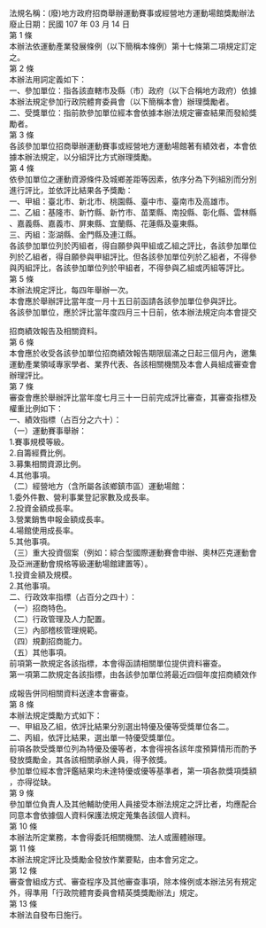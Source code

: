 法規名稱：(廢)地方政府招商舉辦運動賽事或經營地方運動場館獎勵辦法  
廢止日期：民國 107 年 03 月 14 日  
第 1 條  
本辦法依運動產業發展條例（以下簡稱本條例）第十七條第二項規定訂定  
之。  
第 2 條  
本辦法用詞定義如下：  
一、參加單位：指各該直轄市及縣（市）政府（以下合稱地方政府）依據  
本辦法規定參加行政院體育委員會（以下簡稱本會）辦理獎勵者。  
二、受獎單位：指前款參加單位經本會依據本辦法規定審查結果而發給獎  
勵者。  
第 3 條  
各該參加單位招商舉辦運動賽事或經營地方運動場館著有績效者，本會依  
據本辦法規定，以分組評比方式辦理獎勵。  
第 4 條  
依參加單位之運動資源條件及城鄉差距等因素，依序分為下列組別而分別  
進行評比，並依評比結果各予獎勵：  
一、甲組：臺北市、新北市、桃園縣、臺中市、臺南市及高雄市。  
二、乙組：基隆市、新竹縣、新竹市、苗栗縣、南投縣、彰化縣、雲林縣  
、嘉義縣、嘉義市、屏東縣、宜蘭縣、花蓮縣及臺東縣。  
三、丙組：澎湖縣、金門縣及連江縣。  
各該參加單位列於丙組者，得自願參與甲組或乙組之評比，各該參加單位  
列於乙組者，得自願參與甲組評比。但各該參加單位列於乙組者，不得參  
與丙組評比，各該參加單位列於甲組者，不得參與乙組或丙組等評比。  
第 5 條  
本辦法規定評比，每四年舉辦一次。  
本會應於舉辦評比當年度一月十五日前函請各該參加單位參與評比。  
各該參加單位，應於評比當年度四月三十日前，依本辦法規定向本會提交  


招商績效報告及相關資料。  
第 6 條  
本會應於收受各該參加單位招商績效報告期限屆滿之日起三個月內，邀集  
運動產業領域專家學者、業界代表、各該相關機關及本會人員組成審查會  
辦理評比。  
第 7 條  
審查會應於舉辦評比當年度七月三十一日前完成評比審查，其審查指標及  
權重比例如下：  
一、績效指標（占百分之六十）：  
（一）運動賽事舉辦：  
1.賽事規模等級。  
2.自籌經費比例。  
3.募集相關資源比例。  
4.其他事項。  
（二）經營地方（含所屬各該鄉鎮市區）運動場館：  
1.委外件數、營利事業登記家數及成長率。  
2.投資金額成長率。  
3.營業銷售申報金額成長率。  
4.場館使用成長率。  
5.其他事項。  
（三）重大投資個案（例如：綜合型國際運動賽會申辦、奧林匹克運動會  
及亞洲運動會規格等級運動場館建置等）。  
1.投資金額及規模。  
2.其他事項。  
二、行政效率指標（占百分之四十）：  
（一）招商特色。  
（二）行政管理及人力配置。  
（三）內部稽核管理規範。  
（四）規劃招商能力。  
（五）其他事項。  
前項第一款規定各該指標，本會得函請相關單位提供資料審查。  
第一項第二款規定各該指標，由各該參加單位將最近四個年度招商績效作  


成報告併同相關資料送達本會審查。  
第 8 條  
本辦法規定獎勵方式如下：  
一、甲組及乙組，依評比結果分別選出特優及優等受獎單位各二。  
二、丙組，依評比結果，選出單一特優受獎單位。  
前項各款受獎單位列為特優及優等者，本會得視各該年度預算情形而酌予  
發放獎勵金，其各該相關承辦人員，得予敘獎。  
參加單位經本會評鑑結果均未達特優或優等基準者，第一項各款獎項獎額  
，亦得從缺。  
第 9 條  
參加單位負責人及其他輔助使用人員接受本辦法規定之評比者，均應配合  
同意本會依據個人資料保護法規定蒐集各該個人資料。  
第 10 條  
本辦法所定業務，本會得委託相關機關、法人或團體辦理。  
第 11 條  
本辦法規定評比及獎勵金發放作業要點，由本會另定之。  
第 12 條  
審查會組成方式、審查程序及其他審查事項，除本條例或本辦法另有規定  
外，得準用「行政院體育委員會精英獎獎勵辦法」規定。  
第 13 條  
本辦法自發布日施行。  


